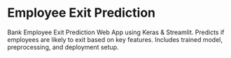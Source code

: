 # Employee Exit Prediction

Bank Employee Exit Prediction Web App using Keras & Streamlit. Predicts if employees are likely to exit based on key features. Includes trained model, preprocessing, and deployment setup.
